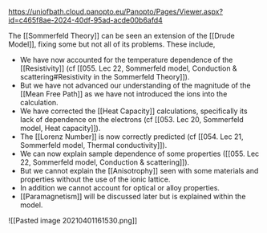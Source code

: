 https://uniofbath.cloud.panopto.eu/Panopto/Pages/Viewer.aspx?id=c465f8ae-2024-40df-95ad-acde00b6afd4

The [[Sommerfeld Theory]] can be seen an extension of the [[Drude Model]], fixing some but not all of its problems. These include,

- We have now accounted for the temperature dependence of the [[Resistivity]] (cf [[055. Lec 22, Sommerfeld model, Conduction & scattering#Resistivity in the Sommerfeld Theory]]).
- But we have not advanced our understanding of the magnitude of the [[Mean Free Path]] as we have not introduced the ions into the calculation.
- We have corrected the [[Heat Capacity]] calculations, specifically its lack of dependence on the electrons (cf [[053. Lec 20, Sommerfeld model, Heat capacity]]).
- The [[Lorenz Number]] is now correctly predicted (cf [[054. Lec 21, Sommerfeld model, Thermal conductivity]]).
- We can now explain sample dependence of some properties ([[055. Lec 22, Sommerfeld model, Conduction & scattering]]). 
- But we cannot explain the [[Anisotrophy]] seen with some materials and properties without the use of the ionic lattice.
- In addition we cannot account for optical or alloy properties.
- [[Paramagnetism]] will be discussed later but is explained within the model.

![[Pasted image 20210401161530.png]]